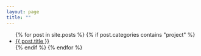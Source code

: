 ```yaml
---
layout: page
title: ""
---
```


<ul>
{% for post in site.posts %}
    {% if post.categories contains "project" %}
        <li><a href="{{ post.url }}">{{ post.title }}</a></li>
    {% endif %}
{% endfor %}
</ul>

